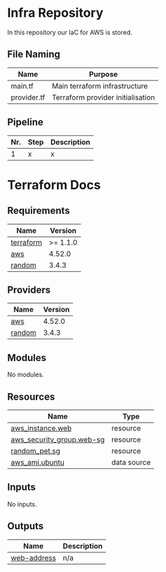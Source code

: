 # Infra Repository
In this repository our IaC for AWS is stored.

## File Naming
| Name        | Purpose                           |
| ----------- | --------------------------------- |
| main.tf     | Main terraform infrastructure     |
| provider.tf | Terraform provider initialisation |

## Pipeline
| Nr. | Step                           | Description                                 |
| --- | ------------------------------ | ------------------------------------------- |
| 1   | x                              | x                                           |

# Terraform Docs
<!-- BEGIN_TF_DOCS -->
## Requirements

| Name | Version |
|------|---------|
| <a name="requirement_terraform"></a> [terraform](#requirement\_terraform) | >= 1.1.0 |
| <a name="requirement_aws"></a> [aws](#requirement\_aws) | 4.52.0 |
| <a name="requirement_random"></a> [random](#requirement\_random) | 3.4.3 |

## Providers

| Name | Version |
|------|---------|
| <a name="provider_aws"></a> [aws](#provider\_aws) | 4.52.0 |
| <a name="provider_random"></a> [random](#provider\_random) | 3.4.3 |

## Modules

No modules.

## Resources

| Name | Type |
|------|------|
| [aws_instance.web](https://registry.terraform.io/providers/hashicorp/aws/4.52.0/docs/resources/instance) | resource |
| [aws_security_group.web-sg](https://registry.terraform.io/providers/hashicorp/aws/4.52.0/docs/resources/security_group) | resource |
| [random_pet.sg](https://registry.terraform.io/providers/hashicorp/random/3.4.3/docs/resources/pet) | resource |
| [aws_ami.ubuntu](https://registry.terraform.io/providers/hashicorp/aws/4.52.0/docs/data-sources/ami) | data source |

## Inputs

No inputs.

## Outputs

| Name | Description |
|------|-------------|
| <a name="output_web-address"></a> [web-address](#output\_web-address) | n/a |
<!-- END_TF_DOCS -->